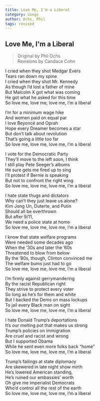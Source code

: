 ```yaml
---
title: Love Me, I'm a Liberal
category: songs
author: Ochs, Phil
tags: revised
---
```


## Love Me, I'm a Liberal

> Original by Phil Ochs  
Revisions by Candace Cohn

I cried when they shot Medgar Evers  
Tears ran down my spine  
I cried when they shot Mr. Kennedy  
As though I’d lost a father of mine  
But Malcolm X got what was coming  
He got what he asked for this time  
So love me, love me, love me, I’m a liberal

I’m for a minimum wage hike  
And women paid on equal par  
I love Beyoncé and Oprah  
Hope every Dreamer becomes a star  
But don’t talk about revolution  
That’s going a little too far  
So love me, love me, love me, I’m a liberal

I vote for the Democratic Party  
They’ll move to the left soon, I think  
I still play Pete Seeger’s albums  
He sure gets me fired up to sing  
I’ll protest if Bernie is speaking  
But not to confront the right wing  
So love me, love me, love me, I’m a liberal

I hate state thugs and dictators  
Why can’t they just leave us alone?  
Kim Jong Un, Duterte, and Putin  
Should all be overthrown  
But after 9/11,  
We need a police state at home  
So love me, love me, love me, I’m a liberal

I know that state welfare programs  
Were needed some decades ago  
When the ’30s and later the ’60s  
Threatened to blow from below  
By the ’80s, though, Clinton convinced me  
The welfare bums just had to go  
So love me, love me, love me, I’m a liberal

I’m firmly against gerrymandering  
By the racist Republican right  
They strive to protect every voter  
So long as he’s for them and white  
But I backed the Dems on mass lockups  
To jail every Black man on sight  
So love me, love me, love me, I’m a liberal

I hate Donald Trump’s deportations  
It’s our melting pot that makes us strong  
Trump’s policies on immigration  
Are cruel and racist and wrong  
But I supported Obama  
While he sent even more folks back “home”  
So love me, love me, love me, I’m a liberal

Trump’s failings at state diplomacy  
Are skewered in late night show mirth  
He’s lowered American standing,  
He’s ruined our embassies’ worth  
Oh give me imperialist Democrats  
Who’d control all the rest of the earth  
So love me, love me, love me, I’m a liberal
